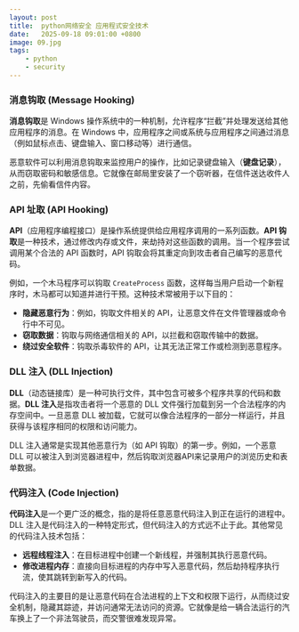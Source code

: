 ```yaml
---
layout: post
title:  python网络安全 应用程式安全技术
date:   2025-09-18 09:01:00 +0800
image: 09.jpg
tags: 
    - python
    - security
---
```


### 消息钩取 (Message Hooking)

**消息钩取**是 Windows 操作系统中的一种机制，允许程序“拦截”并处理发送给其他应用程序的消息。在 Windows 中，应用程序之间或系统与应用程序之间通过消息（例如鼠标点击、键盘输入、窗口移动等）进行通信。

恶意软件可以利用消息钩取来监控用户的操作，比如记录键盘输入（**键盘记录**），从而窃取密码和敏感信息。它就像在邮局里安装了一个窃听器，在信件送达收件人之前，先偷看信件内容。

### API 址取 (API Hooking)

**API**（应用程序编程接口）是操作系统提供给应用程序调用的一系列函数。**API 钩取**是一种技术，通过修改内存或文件，来劫持对这些函数的调用。当一个程序尝试调用某个合法的 API 函数时，API 钩取会将其重定向到攻击者自己编写的恶意代码。

例如，一个木马程序可以钩取 `CreateProcess` 函数，这样每当用户启动一个新程序时，木马都可以知道并进行干预。这种技术常被用于以下目的：

* **隐藏恶意行为**：例如，钩取文件相关的 API，让恶意文件在文件管理器或命令行中不可见。
* **窃取数据**：钩取与网络通信相关的 API，以拦截和窃取传输中的数据。
* **绕过安全软件**：钩取杀毒软件的 API，让其无法正常工作或检测到恶意程序。

### DLL 注入 (DLL Injection)

**DLL**（动态链接库）是一种可执行文件，其中包含可被多个程序共享的代码和数据。**DLL 注入**是指攻击者将一个恶意的 DLL 文件强行加载到另一个合法程序的内存空间中。一旦恶意 DLL 被加载，它就可以像合法程序的一部分一样运行，并且获得与该程序相同的权限和访问能力。

DLL 注入通常是实现其他恶意行为（如 API 钩取）的第一步。例如，一个恶意 DLL 可以被注入到浏览器进程中，然后钩取浏览器API来记录用户的浏览历史和表单数据。

### 代码注入 (Code Injection)

**代码注入**是一个更广泛的概念，指的是将任意恶意代码注入到正在运行的进程中。DLL 注入是代码注入的一种特定形式，但代码注入的方式远不止于此。其他常见的代码注入技术包括：

* **远程线程注入**：在目标进程中创建一个新线程，并强制其执行恶意代码。
* **修改进程内存**：直接向目标进程的内存中写入恶意代码，然后劫持程序执行流，使其跳转到新写入的代码。

代码注入的主要目的是让恶意代码在合法进程的上下文和权限下运行，从而绕过安全机制，隐藏其踪迹，并访问通常无法访问的资源。它就像是给一辆合法运行的汽车换上了一个非法驾驶员，而交警很难发现异常。